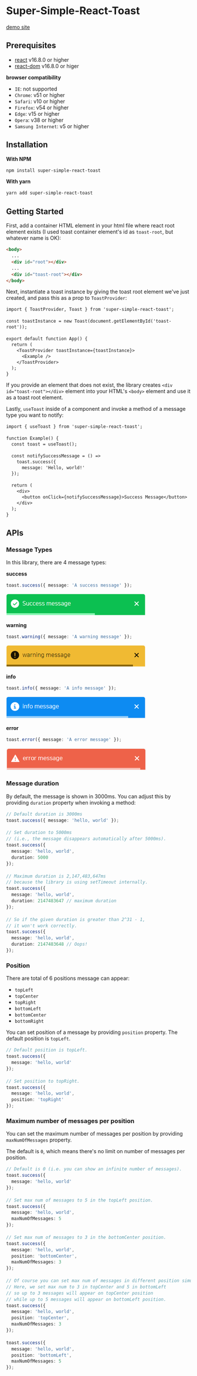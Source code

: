 # Super-Simple-React-Toast

[demo site](https://jhk48.github.io/super-simple-react-toast/)

## Prerequisites

- [react](https://www.npmjs.com/package/react) v16.8.0 or higher
- [react-dom](https://www.npmjs.com/package/react-dom) v16.8.0 or higer

**browser compatibility**

- `IE`: not supported 
- `Chrome`: v51 or higher
- `Safari`: v10 or higher
- `Firefox`: v54 or higher
- `Edge`: v15 or higher
- `Opera`: v38 or higher
- `Samsung Internet`: v5 or higher

## Installation

**With NPM**

```bash
npm install super-simple-react-toast
```

**With yarn**

```bash
yarn add super-simple-react-toast
```

## Getting Started

First, add a container HTML element in your html file where react root element exists (I used toast container element's id as `toast-root`, but whatever name is OK):

```html
<body>
  ...
  <div id="root"></div>
  ...
  <div id="toast-root"></div>
</body>
```

Next, instantiate a toast instance by giving the toast root element we've just created, and pass this as a prop to `ToastProvider`:

```tsx
import { ToastProvider, Toast } from 'super-simple-react-toast';

const toastInstance = new Toast(document.getElementById('toast-root'));

export default function App() {
  return (
    <ToastProvider toastInstance={toastInstance}>
      <Example />
    </ToastProvider>
  );
}
```

If you provide an element that does not exist, the library creates `<div id="toast-root"></div>` element into your HTML's `<body>` element and use it as a toast root element.

Lastly, `useToast` inside of a component and invoke a method of a message type you want to notify:

```tsx
import { useToast } from 'super-simple-react-toast';

function Example() {
  const toast = useToast();

  const notifySuccessMessage = () =>
    toast.success({
      message: 'Hello, world!'
  });

  return (
    <div>
      <button onClick={notifySuccessMessage}>Success Message</button>
    </div>
  );
}
```

## APIs

### Message Types

In this library, there are 4 message types:

**success**

```ts
toast.success({ message: 'A success message' });
```

![success message](./readme-assets/success-message.png)

**warning**

```ts
toast.warning({ message: 'A warning message' });
```

![warning message](./readme-assets/warning-message.png)

**info**

```ts
toast.info({ message: 'A info message' });
```

![info message](./readme-assets/info-message.png)

**error**

```ts
toast.error({ message: 'A error message' });
```

![error message](./readme-assets/error-message.png)


### Message duration

By default, the message is shown in 3000ms. You can adjust this by providing `duration` property when invoking a method:

```ts
// Default duration is 3000ms
toast.success({ message: 'hello, world' });

// Set duration to 5000ms
// (i.e., the message disappears automatically after 5000ms).
toast.success({
  message: 'hello, world',
  duration: 5000
});

// Maximum duration is 2,147,483,647ms
// because the library is using setTimeout internally.
toast.success({
  message: 'hello, world',
  duration: 2147483647 // maximum duration
});

// So if the given duration is greater than 2^31 - 1,
// it won't work correctly.
toast.success({
  message: 'hello, world',
  duration: 2147483648 // Oops!
});
```

### Position

There are total of 6 positions message can appear:

- `topLeft`
- `topCenter`
- `topRight`
- `bottomLeft`
- `bottomCenter`
- `bottomRight`

You can set position of a message by providing `position` property. The default position is `topLeft`.

```ts
// Default position is topLeft.
toast.success({
  message: 'hello, world'
});

// Set position to topRight.
toast.success({
  message: 'hello, world',
  position: 'topRight'
});
```

### Maximum number of messages per position

You can set the maximum number of messages per position by providing `maxNumOfMessages` property.

The default is `0`, which means there's no limit on number of messages per position.

```ts
// Default is 0 (i.e. you can show an infinite number of messages).
toast.success({
  message: 'hello, world'
});

// Set max num of messages to 5 in the topLeft position.
toast.success({
  message: 'hello, world',
  maxNumOfMessages: 5
});

// Set max num of messages to 3 in the bottomCenter position.
toast.success({
  message: 'hello, world',
  position: 'bottomCenter',
  maxNumOfMessages: 3
});

// Of course you can set max num of messages in different position simultaneously.
// Here, we set max num to 3 in topCenter and 5 in bottomLeft
// so up to 3 messages will appear on topCenter position
// while up to 5 messages will appear on bottomLeft position.
toast.success({
  message: 'hello, world',
  position: 'topCenter',
  maxNumOfMessages: 3
});

toast.success({
  message: 'hello, world',
  position: 'bottomLeft',
  maxNumOfMessages: 5
});
```
